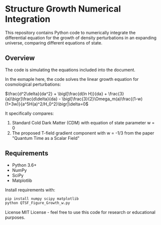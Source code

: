 # Structure Growth Numerical Integration

This repository contains Python code to numerically integrate the differential equation for the growth of density perturbations in an expanding universe, comparing different equations of state.

## Overview
The code is simulating the equations included into the document.

In the exmaple here, the code solves the linear growth equation for cosmological perturbations:

$\frac{d^2\delta}{da^2} + \bigl[\frac{d(ln H)}{da} + \frac{3}{a}\bigr]\frac{d\delta}{da} - \bigl[\frac{3}{2}\Omega_m(a)\frac{(1-w)(1+3w)}{a^5H(a)^2/H_0^2}\bigr]\delta=0$

It specifically compares:
1. Standard Cold Dark Matter (CDM) with equation of state parameter w = 0
2. The proposed T-field gradient component with w = -1/3 from the paper "Quantum Time as a Scalar Field"

## Requirements

- Python 3.6+
- NumPy
- SciPy
- Matplotlib

Install requirements with:
```bash
pip install numpy scipy matplotlib
python QTSF_Figure_Growth_w.py
```
License
MIT License - feel free to use this code for research or educational purposes.


